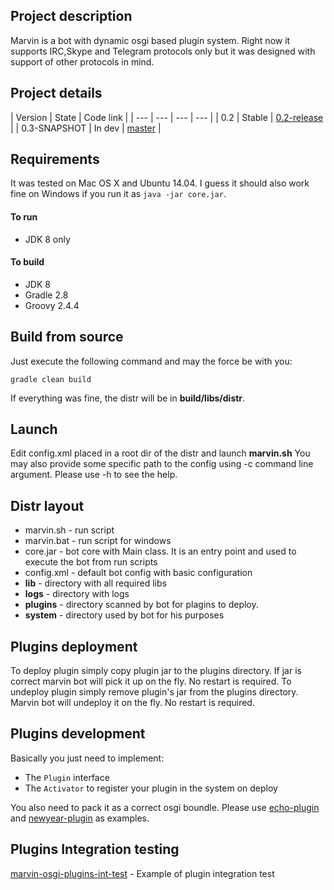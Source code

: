 ## Project description

Marvin is a bot with dynamic osgi based plugin system. Right now it supports IRC,Skype and Telegram protocols only but it was designed with support of other protocols in mind.

## Project details
| Version | State | Code link |
| --- | --- | --- | --- |
| 0.2 | Stable | [0.2-release](https://github.com/beolnix/marvin/releases/tag/0.2-release) |
| 0.3-SNAPSHOT | In dev | [master](https://github.com/beolnix/marvin/) |

## Requirements
It was tested on Mac OS X and Ubuntu 14.04. 
I guess it should also work fine on Windows if you run it as `java -jar core.jar`.

#### To run
* JDK 8 only

#### To build
* JDK 8
* Gradle 2.8
* Groovy 2.4.4

## Build from source
Just execute the following command and may the force be with you:
```
gradle clean build
```

If everything was fine, the distr will be in **build/libs/distr**. 

## Launch
Edit config.xml placed in a root dir of the distr and launch **marvin.sh**
You may also provide some specific path to the config using -c command line argument.
Please use -h to see the help.

## Distr layout
* marvin.sh - run script
* marvin.bat - run script for windows
* core.jar - bot core with Main class. It is an entry point and used to execute the bot from run scripts
* config.xml - default bot config with basic configuration
* **lib** - directory with all required libs
* **logs** - directory with logs
* **plugins** - directory scanned by bot for plagins to deploy.
* **system** - directory used by bot for his purposes

## Plugins deployment
To deploy plugin simply copy plugin jar to the plugins directory. If jar is correct marvin bot will pick it up on the fly. No restart is required.
To undeploy plugin simply remove plugin's jar from the plugins directory. Marvin bot will undeploy it on the fly. No restart is required.



## Plugins development
Basically you just need to implement:
- The `Plugin` interface
- The `Activator` to register your plugin in the system on deploy

You also need to pack it as a correct osgi boundle. Please use [echo-plugin](https://github.com/beolnix/marvin-echo-plugin) and [newyear-plugin](https://github.com/beolnix/marvin-newyear-plugin) as  examples.

## Plugins Integration testing
[marvin-osgi-plugins-int-test](https://github.com/beolnix/marvin-osgi-plugins-int-test) - Example of plugin integration test





